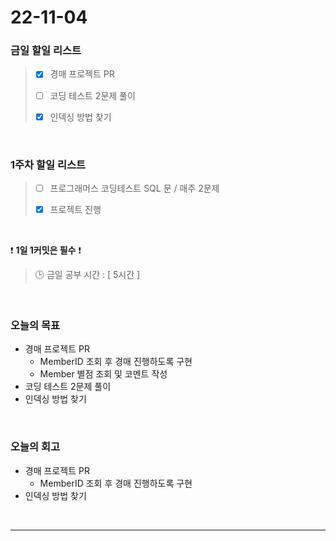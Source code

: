 # 22-11-04

### 금일 할일 리스트
> - [x]  경매 프로젝트 PR
>
> - [ ]  코딩 테스트 2문제 풀이 
>
> - [x]  인덱싱 방법 찾기

<br/>

### 1주차 할일 리스트  

> - [ ]  프로그래머스 코딩테스트 SQL 문 / 매주 2문제  
>
> - [x]  프로젝트 진행

<br/>

❗ **1일 1커밋은 필수** ❗
> 🕒 금일 공부 시간 :  [ 5시간 ]
  
<br/>

### 오늘의 목표
- 경매 프로젝트 PR
    - MemberID 조회 후 경매 진행하도록 구현
    - Member 별점 조회 및 코멘트 작성
- 코딩 테스트 2문제 풀이
- 인덱싱 방법 찾기

<br>

### 오늘의 회고
- 경매 프로젝트 PR
    - MemberID 조회 후 경매 진행하도록 구현
- 인덱싱 방법 찾기

<br/>

------------  